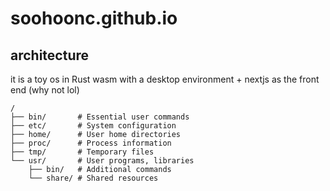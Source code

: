 # soohoonc.github.io


## architecture

it is a toy os in Rust wasm with a desktop environment + nextjs as the front end (why not lol)

```
/
├── bin/       # Essential user commands
├── etc/       # System configuration
├── home/      # User home directories
├── proc/      # Process information
├── tmp/       # Temporary files
└── usr/       # User programs, libraries
    ├── bin/   # Additional commands
    └── share/ # Shared resources
```

